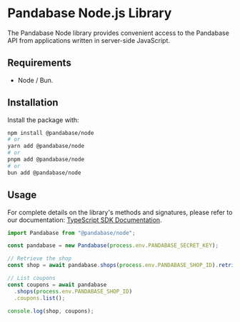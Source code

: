 # Pandabase Node.js Library

The Pandabase Node library provides convenient access to the Pandabase API from applications written in server-side JavaScript.

## Requirements

- Node / Bun.

## Installation

Install the package with:

```sh
npm install @pandabase/node
# or
yarn add @pandabase/node
# or
pnpm add @pandabase/node
# or
bun add @pandabase/node
```

## Usage

For complete details on the library's methods and signatures, please refer to our documentation: [TypeScript SDK Documentation](https://docs.pandabase.io/developers/sdks/typescript).

```ts
import Pandabase from "@pandabase/node";

const pandabase = new Pandabase(process.env.PANDABASE_SECRET_KEY);

// Retrieve the shop
const shop = await pandabase.shops(process.env.PANDABASE_SHOP_ID).retrieve();

// List coupons
const coupons = await pandabase
  .shops(process.env.PANDABASE_SHOP_ID)
  .coupons.list();

console.log(shop, coupons);
```
